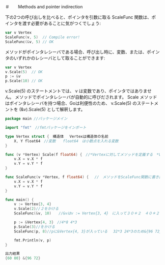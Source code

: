 ＃　　Methods and pointer indirection

下の2つの呼び出しを比べると、ポインタを引数に取る ScaleFunc 関数は、ポインタを渡す必要があることに気がつくでしょう:<br>

```go
var v Vertex
ScaleFunc(v, 5)  // Compile error!
ScaleFunc(&v, 5) // OK
```

メソッドがポインタレシーバである場合、呼び出し時に、変数、または、ポインタのいずれかのレシーバとして取ることができます:<br>

```go
var v Vertex
v.Scale(5)  // OK
p := &v
p.Scale(10) // OK
```
v.Scale(5) のステートメントでは、 v は変数であり、ポインタではありません。 メソッドでポインタレシーバが自動的に呼びだされます。 Scale メソッドはポインタレシーバを持つ場合、Goは利便性のため、 v.Scale(5) のステートメントを (&v).Scale(5) として解釈します。<br>


```go
package main //パッケージメイン

import "fmt"　//fmtパッケージをインポート

type Vertex struct {　構造体　 Vertexは構造体の名前
	X, Y float64　//変数　　float64　は小数点を入れる変数
}

func (v *Vertex) Scale(f float64) {　//*Vertexに対してメソッドを定義する　*Vertexが渡されてる
	v.X = v.X * f　
	v.Y = v.Y * f
}

func ScaleFunc(v *Vertex, f float64) {　 //　メソッドをScaleFunc関数に書き直してる　
	v.X = v.X * f
	v.Y = v.Y * f
}

func main() {
	v := Vertex{3, 4}　
	v.Scale(2)//２をかける
	ScaleFunc(&v, 10)　　//&vはv := Vertex{3, 4}　に入って３０＊２　４０＊２ため{60 80}となる

	p := &Vertex{4, 3}　//4*8 4*3
	p.Scale(3)//をかける
	ScaleFunc(p, 8)//pに&Vertex{4, 3}が入っている　 32*3 24*3のため&{96 72}となる

	fmt.Println(v, p)
}

出力結果
{60 80} &{96 72}
```
